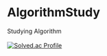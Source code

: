 # AlgorithmStudy
Studying Algorithm <br/>
<br/>
[![Solved.ac Profile](http://mazassumnida.wtf/api/v2/generate_badge?boj=skylarlee1003)](https://solved.ac/skylarlee1003/) 
